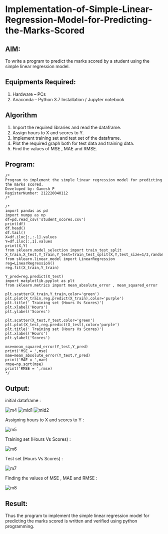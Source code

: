 # Implementation-of-Simple-Linear-Regression-Model-for-Predicting-the-Marks-Scored

## AIM:
To write a program to predict the marks scored by a student using the simple linear regression model.

## Equipments Required:
1. Hardware – PCs
2. Anaconda – Python 3.7 Installation / Jupyter notebook

## Algorithm
1. Import the required libraries and read the dataframe.
2. Assign hours to X and scores to Y.
3. Implement training set and test set of the dataframe.
4. Plot the required graph both for test data and training data.
5. Find the values of MSE , MAE and RMSE.

## Program:
```
/*
Program to implement the simple linear regression model for predicting the marks scored.
Developed by: Ganesh P
RegisterNumber: 212220040112
/*
```
```
/*
import pandas as pd
import numpy as np
df=pd.read_csv('student_scores.csv')
print(df)
df.head()
df.tail()
X=df.iloc[:,:-1].values
Y=df.iloc[:,1].values
print(X,Y)
from sklearn.model_selection import train_test_split
X_train,X_test,Y_train,Y_test=train_test_split(X,Y,test_size=1/3,random_state=0)
from sklearn.linear_model import LinearRegression
reg=LinearRegression()
reg.fit(X_train,Y_train)

Y_pred=reg.predict(X_test)
import matplotlib.pyplot as plt
from sklearn.metrics import mean_absolute_error , mean_squared_error

plt.scatter(X_train,Y_train,color='green')
plt.plot(X_train,reg.predict(X_train),color='purple')
plt.title(' Training set (Hours Vs Scores)')
plt.xlabel('Hours')
plt.ylabel('Scores')

plt.scatter(X_test,Y_test,color='green')
plt.plot(X_test,reg.predict(X_test),color='purple')
plt.title(' Training set (Hours Vs Scores)')
plt.xlabel('Hours')
plt.ylabel('Scores')

mse=mean_squared_error(Y_test,Y_pred)
print('MSE = ',mse)
mae=mean_absolute_error(Y_test,Y_pred)
print('MAE = ',mae)
rmse=np.sqrt(mse)
print('RMSE = ',rmse)
*/
```

## Output:
initial dataframe :

![m4](https://user-images.githubusercontent.com/94748389/192093643-be9a12e6-5867-477a-9662-6a41bbb248b3.png)
![mld1](https://user-images.githubusercontent.com/94748389/199940097-68c8323e-b4a1-4cfb-8ff1-2ddf1975b96f.png)
![mld2](https://user-images.githubusercontent.com/94748389/199940152-6291ee38-7512-485b-b161-55eca20b83ab.png)

Assigning hours to X and scores to Y :

![m5](https://user-images.githubusercontent.com/94748389/192093653-f3b88dca-c965-4279-a758-98ab506c2ac2.png)

Training set (Hours Vs Scores) :

![m6](https://user-images.githubusercontent.com/94748389/192093668-6d4b3884-8865-4a70-9672-9b0e25c84292.png)

Test set (Hours Vs Scores) :

![m7](https://user-images.githubusercontent.com/94748389/192093680-33a2b35f-58bc-42e7-8a97-8d95f897d4f3.png)

Finding the values of MSE , MAE and RMSE :

![m8](https://user-images.githubusercontent.com/94748389/192093688-56e3f998-4339-4558-9579-0f21e908af62.png)




## Result:
Thus the program to implement the simple linear regression model for predicting the marks scored is written and verified using python programming.
